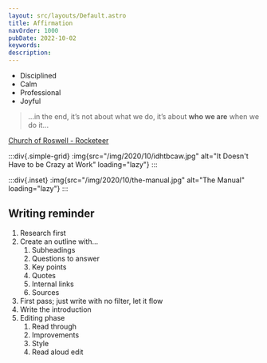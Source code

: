 ```yaml
---
layout: src/layouts/Default.astro
title: Affirmation
navOrder: 1000
pubDate: 2022-10-02
keywords: 
description: 
---
```


- Disciplined
- Calm
- Professional
- Joyful

> …in the end, it’s not about what we do, it’s about **who we are** when we do it…

[Church of Roswell - Rocketeer](https://www.youtube.com/watch?v=LkIe4wYR1f8)

:::div{.simple-grid}
:img{src="/img/2020/10/idhtbcaw.jpg" alt="It Doesn't Have to be Crazy at Work" loading="lazy"}
:::

:::div{.inset}
:img{src="/img/2020/10/the-manual.jpg" alt="The Manual" loading="lazy"}
:::

## Writing reminder

1. Research first
2. Create an outline with… 
    1. Subheadings
    2. Questions to answer
    3. Key points
    4. Quotes
    5. Internal links
    6. Sources
3. First pass; just write with no filter, let it flow
4. Write the introduction
5. Editing phase 
    1. Read through
    2. Improvements
    3. Style
    4. Read aloud edit